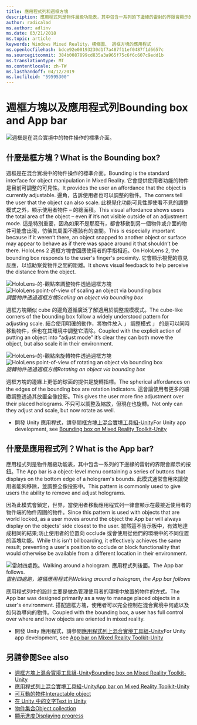 ```yaml
---
title: 應用程式列和週框方塊
description: 應用程式列是物件層級功能表，其中包含一系列的下邊緣的雷射的界限會顯示的按鈕。
author: radicalad
ms.author: adlinv
ms.date: 03/21/2018
ms.topic: article
keywords: Windows Mixed Reality，橫條圖、 週框方塊的應用程式
ms.openlocfilehash: bdce92e00193230d1f7a487f11ef0487f1d6657c
ms.sourcegitcommit: 384b0087899cd835a3a965f75c6f6c607c9edd1b
ms.translationtype: MT
ms.contentlocale: zh-TW
ms.lasthandoff: 04/12/2019
ms.locfileid: "59595300"
---
```

# <a name="bounding-box-and-app-bar"></a><span data-ttu-id="b4644-104">週框方塊以及應用程式列</span><span class="sxs-lookup"><span data-stu-id="b4644-104">Bounding box and App bar</span></span>
![週框是在混合實境中的物件操作的標準介面。](images/640px-boundingbox-hero.jpg)<br>

## <a name="what-is-the-bounding-box"></a><span data-ttu-id="b4644-106">什麼是框方塊？</span><span class="sxs-lookup"><span data-stu-id="b4644-106">What is the Bounding box?</span></span>

<span data-ttu-id="b4644-107">週框是在混合實境中的物件操作的標準介面。</span><span class="sxs-lookup"><span data-stu-id="b4644-107">Bounding is the standard interface for object manipulation in Mixed Reality.</span></span> <span data-ttu-id="b4644-108">它會提供使用者功能的物件是目前可調整的可見性。</span><span class="sxs-lookup"><span data-stu-id="b4644-108">It provides the user an affordance that the object is currently adjustable.</span></span> <span data-ttu-id="b4644-109">邊角，告訴使用者也可以調整的物件。</span><span class="sxs-lookup"><span data-stu-id="b4644-109">The corners tell the user that the object can also scale.</span></span> <span data-ttu-id="b4644-110">此視覺化功能可見性即使看不見的調整模式之外，顯示使用者物件 – 的總面積。</span><span class="sxs-lookup"><span data-stu-id="b4644-110">This visual affordance shows users the total area of the object – even if it’s not visible outside of an adjustment mode.</span></span> <span data-ttu-id="b4644-111">這是特別重要，因為如果不是那麼有，都會移動到另一個物件或介面的物件可能會出現，彷彿其周圍不應該有的空間。</span><span class="sxs-lookup"><span data-stu-id="b4644-111">This is especially important because if it weren’t there, an object snapped to another object or surface may appear to behave as if there was space around it that shouldn’t be there.</span></span> <span data-ttu-id="b4644-112">HoloLens 2 週框方塊會回應使用者的手指相近。</span><span class="sxs-lookup"><span data-stu-id="b4644-112">On HoloLens 2, the bounding box responds to the user's finger's proximity.</span></span> <span data-ttu-id="b4644-113">它會顯示視覺的意見反應，以協助察覺物件之間的距離。</span><span class="sxs-lookup"><span data-stu-id="b4644-113">It shows visual feedback to help perceive the distance from the object.</span></span> 

<span data-ttu-id="b4644-114">![HoloLens-的-觀點來調整物件透過週框方塊](images/bounding-box-scale.gif)</span><span class="sxs-lookup"><span data-stu-id="b4644-114">![HoloLens point-of-view of scaling an object via bounding box](images/bounding-box-scale.gif)</span></span><br>
<span data-ttu-id="b4644-115">*調整物件透過週框方塊*</span><span class="sxs-lookup"><span data-stu-id="b4644-115">*Scaling an object via bounding box*</span></span>

<span data-ttu-id="b4644-116">週框方塊類似 cube 的邊角遵循廣泛了解適用於調整規模模式。</span><span class="sxs-lookup"><span data-stu-id="b4644-116">The cube-like corners of the bounding box follow a widely understood pattern for adjusting scale.</span></span> <span data-ttu-id="b4644-117">結合使用明確的動作，將物件放入 」 調整模式 」 的是可以同時移動物件，但也在其環境中調整它清除。</span><span class="sxs-lookup"><span data-stu-id="b4644-117">Coupled with the explicit action of putting an object into “adjust mode” it’s clear they can both move the object, but also scale it in their environment.</span></span>

<span data-ttu-id="b4644-118">![HoloLens-的-觀點來旋轉物件透過週框方塊](images/bounding-box-rotate.gif)</span><span class="sxs-lookup"><span data-stu-id="b4644-118">![HoloLens point-of-view of rotating an object via bounding box](images/bounding-box-rotate.gif)</span></span><br>
<span data-ttu-id="b4644-119">*旋轉物件透過週框方塊*</span><span class="sxs-lookup"><span data-stu-id="b4644-119">*Rotating an object via bounding box*</span></span>

<span data-ttu-id="b4644-120">週框方塊的邊緣上更低的球面的提供是旋轉指標。</span><span class="sxs-lookup"><span data-stu-id="b4644-120">The spherical affordances on the edges of the bounding box are rotation indicators.</span></span> <span data-ttu-id="b4644-121">這會讓使用者更多的細緻調整透過其放置全像投影。</span><span class="sxs-lookup"><span data-stu-id="b4644-121">This gives the user more fine adjustment over their placed holograms.</span></span> <span data-ttu-id="b4644-122">不只可以調整及縮放，但現在也旋轉。</span><span class="sxs-lookup"><span data-stu-id="b4644-122">Not only can they adjust and scale, but now rotate as well.</span></span>

* <span data-ttu-id="b4644-123">開發 Unity 應用程式，請參閱[框方塊上混合實境工具組-Unity](https://microsoft.github.io/MixedRealityToolkit-Unity/Documentation/README_BoundingBox.html)</span><span class="sxs-lookup"><span data-stu-id="b4644-123">For Unity app development, see [Bounding box on Mixed Reality Toolkit-Unity](https://microsoft.github.io/MixedRealityToolkit-Unity/Documentation/README_BoundingBox.html)</span></span>

## <a name="what-is-the-app-bar"></a><span data-ttu-id="b4644-124">什麼是應用程式列？</span><span class="sxs-lookup"><span data-stu-id="b4644-124">What is the App bar?</span></span>

<span data-ttu-id="b4644-125">應用程式列是物件層級功能表，其中包含一系列的下邊緣的雷射的界限會顯示的按鈕。</span><span class="sxs-lookup"><span data-stu-id="b4644-125">The App bar is a object-level menu containing a series of buttons that displays on the bottom edge of a hologram's bounds.</span></span> <span data-ttu-id="b4644-126">此模式通常會用來讓使用者能夠移除，並調整全像投影中。</span><span class="sxs-lookup"><span data-stu-id="b4644-126">This pattern is commonly used to give users the ability to remove and adjust holograms.</span></span>

<span data-ttu-id="b4644-127">因為此模式會鎖定，世界，當使用者移動應用程式列一律會顯示在最接近使用者的物件端的物件周圍的物件。</span><span class="sxs-lookup"><span data-stu-id="b4644-127">Since this pattern is used with objects that are world locked, as a user moves around the object the App bar will always display on the objects' side closest to the user.</span></span> <span data-ttu-id="b4644-128">雖然這不告示板中，有效地達成相同的結果;防止使用者的位置向 occlude 或會使用從他們的環境中的不同位置的區塊功能。</span><span class="sxs-lookup"><span data-stu-id="b4644-128">While this isn't billboarding, it effectively achieves the same result; preventing a user's position to occlude or block functionality that would otherwise be available from a different location in their environment.</span></span>

<span data-ttu-id="b4644-129">![雷射四處跑。</span><span class="sxs-lookup"><span data-stu-id="b4644-129">![Walking around a hologram.</span></span> <span data-ttu-id="b4644-130">應用程式列後面。](images/holobar-followuser.gif)</span><span class="sxs-lookup"><span data-stu-id="b4644-130">The App bar follows.](images/holobar-followuser.gif)</span></span><br>
<span data-ttu-id="b4644-131">*雷射四處跑，遵循應用程式列*</span><span class="sxs-lookup"><span data-stu-id="b4644-131">*Walking around a hologram, the App bar follows*</span></span>

<span data-ttu-id="b4644-132">應用程式列中的設計主要是做為管理使用者的環境中放置的物件的方式。</span><span class="sxs-lookup"><span data-stu-id="b4644-132">The App bar was designed primarily as a way to manage placed objects in a user's environment.</span></span> <span data-ttu-id="b4644-133">搭配週框方塊，使用者可以完全控制在混合實境中何處以及如何為導向的物件。</span><span class="sxs-lookup"><span data-stu-id="b4644-133">Coupled with the bounding box, a user has full control over where and how objects are oriented in mixed reality.</span></span>

* <span data-ttu-id="b4644-134">開發 Unity 應用程式，請參閱[應用程式列上混合實境工具組-Unity](https://microsoft.github.io/MixedRealityToolkit-Unity/Documentation/README_AppBar.html)</span><span class="sxs-lookup"><span data-stu-id="b4644-134">For Unity app development, see [App bar on Mixed Reality Toolkit-Unity](https://microsoft.github.io/MixedRealityToolkit-Unity/Documentation/README_AppBar.html)</span></span>

## <a name="see-also"></a><span data-ttu-id="b4644-135">另請參閱</span><span class="sxs-lookup"><span data-stu-id="b4644-135">See also</span></span>
* [<span data-ttu-id="b4644-136">週框方塊上混合實境工具組-Unity</span><span class="sxs-lookup"><span data-stu-id="b4644-136">Bounding box on Mixed Reality Toolkit-Unity</span></span>](https://microsoft.github.io/MixedRealityToolkit-Unity/Documentation/README_BoundingBox.html)
* [<span data-ttu-id="b4644-137">應用程式列上混合實境工具組-Unity</span><span class="sxs-lookup"><span data-stu-id="b4644-137">App bar on Mixed Reality Toolkit-Unity</span></span>](https://microsoft.github.io/MixedRealityToolkit-Unity/Documentation/README_AppBar.html)
* [<span data-ttu-id="b4644-138">可互動的物件</span><span class="sxs-lookup"><span data-stu-id="b4644-138">Interactable object</span></span>](interactable-object.md)
* [<span data-ttu-id="b4644-139">在 Unity 中的文字</span><span class="sxs-lookup"><span data-stu-id="b4644-139">Text in Unity</span></span>](text-in-unity.md)
* [<span data-ttu-id="b4644-140">物件集合</span><span class="sxs-lookup"><span data-stu-id="b4644-140">Object collection</span></span>](object-collection.md)
* [<span data-ttu-id="b4644-141">顯示進度</span><span class="sxs-lookup"><span data-stu-id="b4644-141">Displaying progress</span></span>](progress.md)
